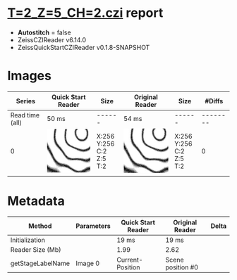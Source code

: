 # [T=2_Z=5_CH=2.czi](https://zenodo.org/record/7015307/files/T%3D2_Z%3D5_CH%3D2.czi) report
 - **Autostitch** = false
 - ZeissCZIReader v6.14.0
 - ZeissQuickStartCZIReader v0.1.8-SNAPSHOT

# Images 

| Series            | Quick Start Reader | Size | Original Reader | Size | #Diffs |
|-------------------|--------------------|------|-----------------|------|--------|
| Read time (all)   |50 ms|------|54 ms|------|--------|
|0|![T=2_Z=5_CH=2.quick_true.flat_true.stitch_false.series_0.jpg](T=2_Z=5_CH=2/T=2_Z=5_CH=2.quick_true.flat_true.stitch_false.series_0.jpg)|X:256<br>Y:256<br>C:2<br>Z:5<br>T:2|![T=2_Z=5_CH=2.quick_false.flat_true.stitch_false.series_0.jpg](T=2_Z=5_CH=2/T=2_Z=5_CH=2.quick_false.flat_true.stitch_false.series_0.jpg)|X:256<br>Y:256<br>C:2<br>Z:5<br>T:2|0|

# Metadata

|  Method            | Parameters       | Quick Start Reader | Original Reader | Delta  |
| -------------------|------------------|--------------------|-----------------|------- |
| Initialization     |                  |19 ms|19 ms|        |
| Reader Size (Mb)     |                  |1.99|2.62|        |
| getStageLabelName| Image 0 | Current-Position| Scene position #0| |
